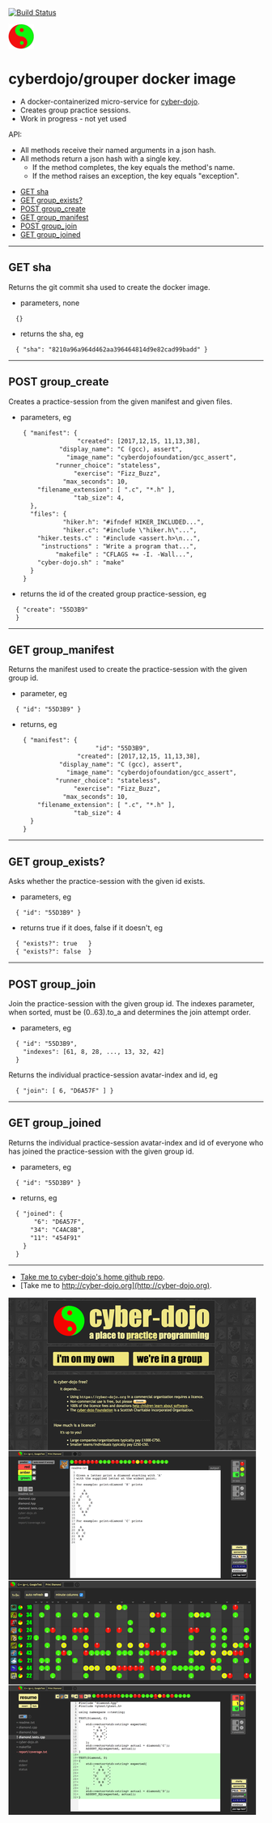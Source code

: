 
[![Build Status](https://travis-ci.org/cyber-dojo/grouper.svg?branch=master)](https://travis-ci.org/cyber-dojo/grouper)

<img src="https://raw.githubusercontent.com/cyber-dojo/nginx/master/images/home_page_logo.png"
alt="cyber-dojo yin/yang logo" width="50px" height="50px"/>

# cyberdojo/grouper docker image

- A docker-containerized micro-service for [cyber-dojo](http://cyber-dojo.org).
- Creates group practice sessions.
- Work in progress - not yet used

API:
  * All methods receive their named arguments in a json hash.
  * All methods return a json hash with a single key.
    * If the method completes, the key equals the method's name.
    * If the method raises an exception, the key equals "exception".

- [GET sha](#get-sha)
- [GET group_exists?](#get-group_exists)
- [POST group_create](#post-group_create)
- [GET group_manifest](#get-group_manifest)
- [POST group_join](#post-group_join)
- [GET group_joined](#get-group_joined)

- - - -

## GET sha
Returns the git commit sha used to create the docker image.
- parameters, none
```
  {}
```
- returns the sha, eg
```
  { "sha": "8210a96a964d462aa396464814d9e82cad99badd" }
```

- - - -

## POST group_create
Creates a practice-session from the given manifest
and given files.
- parameters, eg
```
    { "manifest": {
                   "created": [2017,12,15, 11,13,38],
              "display_name": "C (gcc), assert",
                "image_name": "cyberdojofoundation/gcc_assert",
             "runner_choice": "stateless",
                  "exercise": "Fizz_Buzz",
               "max_seconds": 10,
        "filename_extension": [ ".c", "*.h" ],
                  "tab_size": 4,
      },
      "files": {
               "hiker.h": "#ifndef HIKER_INCLUDED...",
               "hiker.c": "#include \"hiker.h\"...",
        "hiker.tests.c" : "#include <assert.h>\n...",
         "instructions" : "Write a program that...",
             "makefile" : "CFLAGS += -I. -Wall...",
        "cyber-dojo.sh" : "make"
      }
    }
```
- returns the id of the created group practice-session, eg
```
  { "create": "55D3B9"
  }
```

- - - -

## GET group_manifest
Returns the manifest used to create the practice-session with the given group id.
- parameter, eg
```
  { "id": "55D3B9" }
```
- returns, eg
```
    { "manifest": {
                        "id": "55D3B9",
                   "created": [2017,12,15, 11,13,38],
              "display_name": "C (gcc), assert",
                "image_name": "cyberdojofoundation/gcc_assert",
             "runner_choice": "stateless",
                  "exercise": "Fizz_Buzz",
               "max_seconds": 10,
        "filename_extension": [ ".c", "*.h" ],
                  "tab_size": 4
      }
    }
```

- - - -

## GET group_exists?
Asks whether the practice-session with the given id exists.
- parameters, eg
```
  { "id": "55D3B9" }
```
- returns true if it does, false if it doesn't, eg
```
  { "exists?": true   }
  { "exists?": false  }
```

- - - -

## POST group_join
Join the practice-session with the given group id.
The indexes parameter, when sorted, must be (0..63).to_a
and determines the join attempt order.
- parameters, eg
```
  { "id": "55D3B9",
    "indexes": [61, 8, 28, ..., 13, 32, 42]
  }
```
Returns the individual practice-session avatar-index and id, eg
```
  { "join": [ 6, "D6A57F" ] }
```

- - - -

## GET group_joined
Returns the individual practice-session avatar-index and id of everyone
who has joined the practice-session with the given group id.
- parameters, eg
```
  { "id": "55D3B9" }
```
- returns, eg
```
  { "joined": {
       "6": "D6A57F",
      "34": "C4AC8B",
      "11": "454F91"
    }
  }
```

- - - -

* [Take me to cyber-dojo's home github repo](https://github.com/cyber-dojo/cyber-dojo).
* [Take me to http://cyber-dojo.org](http://cyber-dojo.org).

![cyber-dojo.org home page](https://github.com/cyber-dojo/cyber-dojo/blob/master/shared/home_page_snapshot.png)


